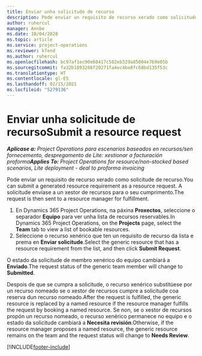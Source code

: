 ```yaml
---
title: Enviar unha solicitude de recurso
description: Pode enviar un requisito de recurso xerado como solicitude de recurso. A solicitude envíase a un xestor de recursos para o seu cumprimento.
author: ruhercul
manager: Annbe
ms.date: 10/04/2020
ms.topic: article
ms.service: project-operations
ms.reviewer: kfend
ms.author: ruhercul
ms.openlocfilehash: bc97af1ec90e60417c502eb329a85004e769e05b
ms.sourcegitcommit: fa32b1893286f20271fa4ec4be8fc68bd135f53c
ms.translationtype: HT
ms.contentlocale: gl-ES
ms.lasthandoff: 02/15/2021
ms.locfileid: "5279136"
---
```

# <a name="submit-a-resource-request"></a><span data-ttu-id="a5863-104">Enviar unha solicitude de recurso</span><span class="sxs-lookup"><span data-stu-id="a5863-104">Submit a resource request</span></span>

<span data-ttu-id="a5863-105">_**Aplícase a:** Project Operations para escenarios baseados en recursos/sen fornecemento, despregamento de Lite: xestionar a facturación proforma_</span><span class="sxs-lookup"><span data-stu-id="a5863-105">_**Applies To:** Project Operations for resource/non-stocked based scenarios, Lite deployment - deal to proforma invoicing_</span></span>

<span data-ttu-id="a5863-106">Pode enviar un requisito de recurso xerado como solicitude de recurso.</span><span class="sxs-lookup"><span data-stu-id="a5863-106">You can submit a generated resource requirement as a resource request.</span></span> <span data-ttu-id="a5863-107">A solicitude envíase a un xestor de recursos para o seu cumprimento.</span><span class="sxs-lookup"><span data-stu-id="a5863-107">The request is then sent to a resource manager for fulfillment.</span></span>

1. <span data-ttu-id="a5863-108">En Dynamics 365 Project Operations, na páxina **Proxectos**, seleccione o separador **Equipo** para ver unha lista de recursos reservables.</span><span class="sxs-lookup"><span data-stu-id="a5863-108">In Dynamics 365 Project Operations, on the **Projects** page, select the **Team** tab to view a list of bookable resources.</span></span> 
2. <span data-ttu-id="a5863-109">Seleccione o recurso xenérico que ten un requisito de recurso da lista e prema en **Enviar solicitude**.</span><span class="sxs-lookup"><span data-stu-id="a5863-109">Select the generic resource that has a resource requirement from the list, and then click **Submit Request**.</span></span>

<span data-ttu-id="a5863-110">O estado da solicitude de membro xenérico do equipo cambiará a **Enviado**.</span><span class="sxs-lookup"><span data-stu-id="a5863-110">The request status of the generic team member will change to **Submitted**.</span></span>

<span data-ttu-id="a5863-111">Despois de que se cumpra a solicitude, o recurso xenérico substitúese por un recurso nomeado se o xestor de recursos cumpre a solicitude coa reserva dun recurso nomeado.</span><span class="sxs-lookup"><span data-stu-id="a5863-111">After the request is fulfilled, the generic resource is replaced by a named resource if the resource manager fulfills the request by booking a named resource.</span></span> <span data-ttu-id="a5863-112">Se non, se o xestor de recursos propón un recurso nomeado, o recurso xenérico permanece no equipo e o estado da solicitude cambiará a **Necesita revisión**.</span><span class="sxs-lookup"><span data-stu-id="a5863-112">Otherwise, if the resource manager proposes a named resource, the generic resource remains on the team and the request status will change to **Needs Review**.</span></span>


[!INCLUDE[footer-include](../includes/footer-banner.md)]